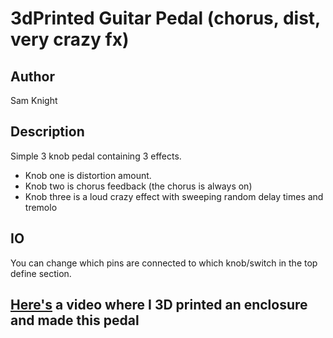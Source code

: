 # 3dPrinted Guitar Pedal (chorus, dist, very crazy fx)

## Author

Sam Knight

## Description

Simple 3 knob pedal containing 3 effects.

- Knob one is distortion amount.
- Knob two is chorus feedback (the chorus is always on)
- Knob three is a loud crazy effect with sweeping random delay times and tremolo

## IO

You can change which pins are connected to which knob/switch in the top define section.

## [Here's](https://youtu.be/vaoIMmDzjGI) a video where I 3D printed an enclosure and made this pedal
